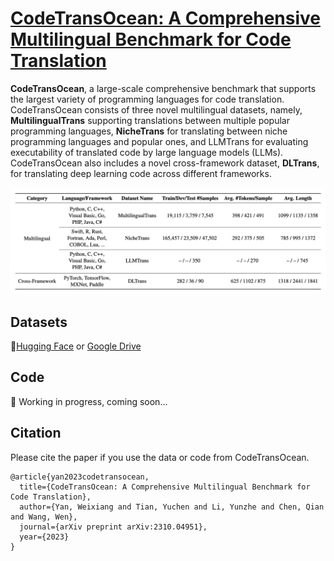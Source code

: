 # [CodeTransOcean: A Comprehensive Multilingual Benchmark for Code Translation](https://arxiv.org/abs/2310.04951)

**CodeTransOcean**, a large-scale comprehensive benchmark that supports the largest variety of programming languages for code translation. CodeTransOcean consists of three novel multilingual datasets, namely, **MultilingualTrans** supporting translations between multiple popular programming languages, **NicheTrans** for translating between niche programming languages and popular ones, and LLMTrans for evaluating executability of translated code by large language models (LLMs). CodeTransOcean also includes a novel cross-framework dataset, **DLTrans**, for translating deep learning code across different frameworks.


<div align="center">
  <img src="./images/codetransocean.png">
</div>


## Datasets
🤗[Hugging Face](https://huggingface.co/datasets/WeixiangYan/CodeTransOcean) or [Google Drive](https://drive.google.com/file/d/1xw6Edqf_nknKoei_LC49n4EtvNQezKGe/view?usp=sharing)


## Code
🚧 Working in progress, coming soon...

## Citation
Please cite the paper if you use the data or code from CodeTransOcean.
```
@article{yan2023codetransocean,
  title={CodeTransOcean: A Comprehensive Multilingual Benchmark for Code Translation},
  author={Yan, Weixiang and Tian, Yuchen and Li, Yunzhe and Chen, Qian and Wang, Wen},
  journal={arXiv preprint arXiv:2310.04951},
  year={2023}
}
```
